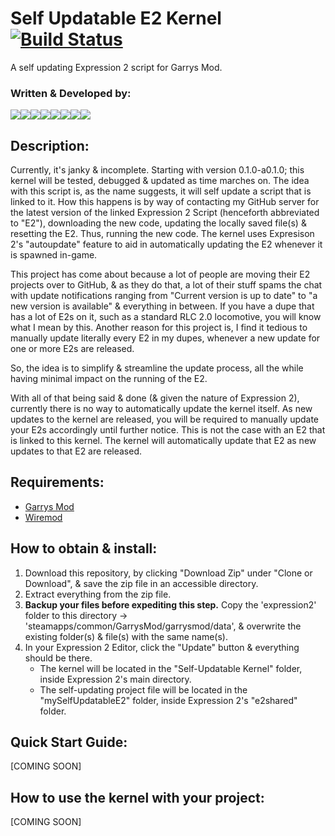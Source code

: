 # Self Updatable E2 Kernel [![Build Status](https://travis-ci.com/ZZ-Cat/Self-Updatable-E2-Kernel.svg?branch=Seed)](https://travis-ci.com/github/ZZ-Cat/Self-Updatable-E2-Kernel)
A self updating Expression 2 script for Garrys Mod.

### Written & Developed by:
[![](https://sourcerer.io/fame/ZZ-Cat/ZZ-Cat/Self-Updatable-E2-Kernel/images/0)](https://sourcerer.io/fame/ZZ-Cat/ZZ-Cat/Self-Updatable-E2-Kernel/links/0)[![](https://sourcerer.io/fame/ZZ-Cat/ZZ-Cat/Self-Updatable-E2-Kernel/images/1)](https://sourcerer.io/fame/ZZ-Cat/ZZ-Cat/Self-Updatable-E2-Kernel/links/1)[![](https://sourcerer.io/fame/ZZ-Cat/ZZ-Cat/Self-Updatable-E2-Kernel/images/2)](https://sourcerer.io/fame/ZZ-Cat/ZZ-Cat/Self-Updatable-E2-Kernel/links/2)[![](https://sourcerer.io/fame/ZZ-Cat/ZZ-Cat/Self-Updatable-E2-Kernel/images/3)](https://sourcerer.io/fame/ZZ-Cat/ZZ-Cat/Self-Updatable-E2-Kernel/links/3)[![](https://sourcerer.io/fame/ZZ-Cat/ZZ-Cat/Self-Updatable-E2-Kernel/images/4)](https://sourcerer.io/fame/ZZ-Cat/ZZ-Cat/Self-Updatable-E2-Kernel/links/4)[![](https://sourcerer.io/fame/ZZ-Cat/ZZ-Cat/Self-Updatable-E2-Kernel/images/5)](https://sourcerer.io/fame/ZZ-Cat/ZZ-Cat/Self-Updatable-E2-Kernel/links/5)[![](https://sourcerer.io/fame/ZZ-Cat/ZZ-Cat/Self-Updatable-E2-Kernel/images/6)](https://sourcerer.io/fame/ZZ-Cat/ZZ-Cat/Self-Updatable-E2-Kernel/links/6)[![](https://sourcerer.io/fame/ZZ-Cat/ZZ-Cat/Self-Updatable-E2-Kernel/images/7)](https://sourcerer.io/fame/ZZ-Cat/ZZ-Cat/Self-Updatable-E2-Kernel/links/7)


## Description:
 Currently, it's janky & incomplete. Starting with version 0.1.0-a0.1.0; this kernel will be tested, debugged & updated as time marches on.
 The idea with this script is, as the name suggests, it will self update a script that is linked to it.
 How this happens is by way of contacting my GitHub server for the latest version of the linked Expression 2 Script (henceforth abbreviated to "E2"),
 downloading the new code, updating the locally saved file(s) & resetting the E2. Thus, running the new code.
 The kernel uses Expresison 2's "autoupdate" feature to aid in automatically updating the E2 whenever it is spawned in-game.

 This project has come about because a lot of people are moving their E2 projects over to GitHub, & as they do that, a lot of their stuff spams the chat
 with update notifications ranging from "Current version is up to date" to "a new version is available" & everything in between.
 If you have a dupe that has a lot of E2s on it, such as a standard RLC 2.0 locomotive, you will know what I mean by this.
 Another reason for this project is, I find it tedious to manually update literally every E2 in my dupes, whenever a new update for one or more E2s are
 released.

 So, the idea is to simplify & streamline the update process, all the while having minimal impact on the running of the E2.

 With all of that being said & done (& given the nature of Expression 2), currently there is no way to automatically update the kernel itself.
 As new updates to the kernel are released, you will be required to manually update your E2s accordingly until further notice.
 This is not the case with an E2 that is linked to this kernel. The kernel will automatically update that E2 as new updates to that E2 are released.

## Requirements:
 * [Garrys Mod](https://bit.ly/33r6TAI)
 * [Wiremod](https://bit.ly/2TZ43A0)

## How to obtain & install:
 1. Download this repository, by clicking "Download Zip" under "Clone or Download", & save the zip file in an accessible directory.
 2. Extract everything from the zip file.
 3. **Backup your files before expediting this step.** Copy the 'expression2' folder to this directory -> 'steamapps/common/GarrysMod/garrysmod/data', & overwrite the existing folder(s) & file(s) with the same name(s).
 4. In your Expression 2 Editor, click the "Update" button & everything should be there.
    - The kernel will be located in the "Self-Updatable Kernel" folder, inside Expression 2's main directory.
    - The self-updating project file will be located in the "mySelfUpdatableE2" folder, inside Expression 2's "e2shared" folder.

## Quick Start Guide:
 [COMING SOON]

## How to use the kernel with your project:
 [COMING SOON]
